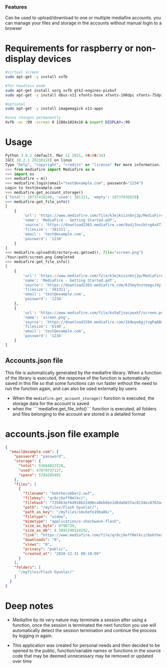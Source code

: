 ### Features

Can be used to upload/download to one or multiple mediafire accounts. you can manage your files and storage in the accounts without manual login to a browser

# Requirements for raspberry or non-display devices

```bash
#virtual screen
sudo apt-get -y install xvfb

#for headless mode
sudo apt-get install xorg xvfb gtk2-engines-pixbuf
sudo apt-get -y install dbus-x11 xfonts-base xfonts-100dpi xfonts-75dpi xfonts-cyrillic xfonts-scalable

#optional
sudo apt-get -y install imagemagick x11-apps

#save changes permanently
Xvfb -ac :99 -screen 0 1280x1024x16 & export DISPLAY=:99
```

# Usage

```python
Python 3.9.2 (default, Mar 12 2021, 04:06:34)
[GCC 10.2.1 20210110] on linux
Type "help", "copyright", "credits" or "license" for more information.
>>> from mediafire import Mediafire as m
>>> import os
>>> mediafire = m()
>>> mediafire.login(email="test@example.com", password="1234")
Login to test@example.com
>>> mediafire.get_account_storage()
{'total': 10737418240, 'used': 381311, 'empty': 10737036929}
>>> mediafire.get_file_info()
[
	{
		'url': 'https://www.mediafire.com/file/k3ejksiznbnj2p/MediaFire_-_Getting_Started.pdf/file', 
		'name': 'MediaFire - Getting Started.pdf', 
		'source': 'https://download2363.mediafire.com/9a4j3nxibtvgAuXTInGEWl-0Y-WUxHC39PHciCBAdzHirW_OiWrbDt1In_04f41Wt87Kl3tSUQAeXUI-p7GfnDB7d2RLlBG-crD7VLK0Q1TUWJQNi5qVPs6_mGJG7STaPXBkwQyhEobuIaz5DxoHpGjTBbAPEBQcd8qIe1ZbaBU0wQ/kejksiznbnj2pt/MediaFire+-+Getting+Started.pdf', 
		'filesize': '381311', 
		'email': 'test@example.com', 
		'password': '1234'
	}
]
>>> mediafire.upload(directory=os.getcwd(), file="screen.png")
/Your/path/screen.png Completed
>>> mediafire.get_file_info()
[
	{
		'url': 'https://www.mediafire.com/file/k3ejksiznbnj2p/MediaFire_-_Getting_Started.pdf/file', 
		'name': 'MediaFire - Getting Started.pdf', 
		'source': 'https://download2363.mediafire.com/635my5nzteegvJdy_Bv95TCYj-DU0z3vb_y8HVTFdIy8Ez1tdlfBPG7d-BBE_GcW3Wo87BtNZhQ6FFst0hvXNx_A4gZxam5qG2jTtH1pIshFh3-h7puy4kJTWj9gCwxNE8i9ifj1MFgWUa-23XsR8zLL26enNJ_71JLYS0g4w1CntQ/kejksiznbnj2pt/MediaFire+-+Getting+Started.pdf', 
		'filesize': '381311', 
		'email': 'test@example.com', 
		'password': '1234'
	}, 
	{
		'url': 'https://www.mediafire.com/file/kv5qfjsacywxkf/screen.png/file', 
		'name': 'screen.png', 
		'source': 'https://download1594.mediafire.com/1b9wye6gjtvgPqABqkYzAWJeZpC5CyTrNM1b4guM0BdVHjvRMmJ6bFumcYdT_oRSudbKA17T-mJlKYLZpLVORfbczf9VjquDw05ssp0SrpLqzR2l78tPKqnvSqUDPw-gWwyUXi836DuHV8sFbgymlDlCTyj3kjNQK_mR5GJiM5FaFQ/kv5qfjsacywxkfr/screen.png', 
		'filesize': '6148', 
		'email': 'test@example.com', 
		'password': '1234'
	}
]

```

## Accounts.json file

This file is automatically generated by the mediafire library. When a function of the library is executed, the response of the function is automatically saved in this file so that some functions can run faster without the need to run the function again, and can also be used externally by users
+ When the ```mediafire.get_account_storage()``` function is executed, the storage data for the account is saved 
+ when the ````mediafire.get_file_info()``` function is executed, all folders and files belonging to the account are stored in a detailed format

# accounts.json file example

```json
{
  "email@example.com": {
    "password": "password",
    "storage": {
      "total": 53664022528,
      "used": 47879737127,
      "space": 5784285401
    },
    "files": [
      {
        "filename": "bobtherobber2.swf",
        "filekey": "qr8cj6eff0mlkcz",
        "filehash": "7350b3ef64918b22496ca0eb0ee1d6da683fac8134ec8763a4e3dccf71352166",
        "path": "/myfiles/Flash Oyunlar/",
        "path_as_key": "/myfiles/smvbefe19ba0k/",
        "filetype": "video",
        "mimetype": "application/x-shockwave-flash",
        "size_as_byte": 8796739,
        "size_as_mb": 8.3892240524292,
        "link": "https://www.mediafire.com/file/qr8cj6eff0mlkcz/bobtherobber2.swf/file",
        "downloads": "0",
        "views": "0",
        "privacy": "public",
        "created_at": "2020-12-31 00:10:09"
      }
    ],
    "folders": [
      "/myfiles/Flash Oyunlar/"
    ]
  }
}
```


# Deep notes

+ Mediafire by its very nature may terminate a session after using a function, once the session is terminated the next function you use will automatically detect the session termination and continue the process by logging in again. 

+ This application was created for personal needs and then decided to be opened to the public, function/variable names or functions in the source code that may be deemed unnecessary may be removed or updated over time
